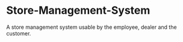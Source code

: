 # Store-Management-System
A store management system usable by the employee, dealer and the customer. 
